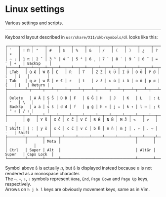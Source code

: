 # Linux settings

Various settings and scripts.

---
Keyboard layout described in `usr/share/X11/xkb/symbols/dl` looks like this:

```text
┌─────┬─────┬─────┬─────┬─────┬─────┬─────┬─────┬─────┬─────┬─────┬─────┬─────┬───────────┐
│ `   │ ! Π │ "   │ #   │ $   │ %   │ &   │ /   │ (   │ )   │ ¿   │ ?   │ *   │           │
│ ~ ¡ │ 1 π │ 2 ˇ │ 3 ^ │ 4 ˘ │ 5 ° │ 6 ˛ │ 7 ` │ 8 ˙ │ 9 ´ │ 0 ˝ │ = ¨ │ + ¸ │ BackSp    │
├─────┴──┬──┴──┬──┴──┬──┴──┬──┴──┬──┴──┬──┴──┬──┴──┬──┴──┬──┴──┬──┴──┬──┴──┬──┴──┬────────┤
│ LTab   │ Q Æ │ W ß │ E   │ R   │ T   │ Z Ž │ U Ü │ I Ŭ │ O Ö │ P Ø │ [   │ ]   │        │
│ Tab    │ q æ │ w ß │ e € │ r   │ t   │ z ž │ u ü │ i ŭ │ o ö │ p ø │ {   │ }   │ Return │
├────────┴─┬───┴─┬───┴─┬───┴─┬───┴─┬───┴─┬───┴─┬───┴─┬───┴─┬───┴─┬───┴─┬───┴─┬───┴─┐      │
│ Delete   │ A Ä │ S Š │ D Đ │ F   │ G Ĝ │ H   │ J   │ K   │ L   │ : Ł │ '   │ \   │      │
│ BackSp   │ a ä │ s š │ d đ │ f   │ g ĝ │ h ← │ j ↓ │ k ↑ │ l → │ ; ł │ " ⇩ │ / ⇧ │      │
├───────┬──┴──┬──┴──┬──┴──┬──┴──┬──┴──┬──┴──┬──┴──┬──┴──┬──┴──┬──┴──┬──┴──┬──┴─────┴──────┤
│       │ @   │ Y Ŝ │ X Ĉ │ C Č │ V Ć │ B Ĥ │ N Ñ │ M Ĵ │ <   │ >   │ _   │               │
│ Shift │ | ¦ │ y ŝ │ x ĉ │ c č │ v ć │ b ĥ │ n ñ │ m ĵ │ , ⇦ │ . ⇨ │ -   │ Shift         │
├───────┴┬────┴──┬──┴───┬─┴─────┴─────┴─────┴─────┴─────┴──┬──┴────┬┴─────┴──┬────────────┤
│        │       │ Meta │                                  │       │         │            │
│ Ctrl   │ Super │ Alt  │                                  │ AltGr │ Super   │ Caps Lock  │
└────────┴───────┴──────┴──────────────────────────────────┴───────┴─────────┴────────────┘
```
Symbol above `ß` is actually `ẞ`, but `ß` is displayed instead because `ẞ` is not rendered as a monospace character.  
The `⇦`, `⇨`, `⇩`, `⇧` symbols represent `Home`, `End`, `Page Down` and `Page Up` keys, respectively.  
Arrows on `h j k l` keys are obviously movement keys, same as in Vim.
